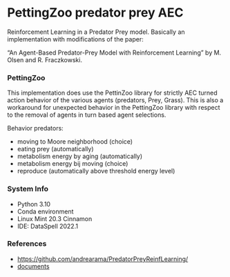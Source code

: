 # PettingZoo predator prey AEC 
Reinforcement Learning in a Predator Prey model.
Basically an implementation with modifications of the paper:

“An Agent-Based Predator-Prey Model with Reinforcement Learning” by  M. Olsen and R. Fraczkowski.

### PettingZoo
This implementation does use the PettinZoo library for strictly AEC turned action behavior of the various agents (predators, Prey, Grass). This is also a workaround for unexpected behavior in the PettingZoo library with respect to the  removal of agents in turn based agent selections. 

Behavior predators: 
- moving to Moore neighborhood (choice)
- eating prey (automatically)
- metabolism energy by aging (automatically)
- metabolism energy bij moving (choice)
- reproduce (automatically above threshold energy level)

### System Info
- Python 3.10
- Conda environment
- Linux Mint 20.3 Cinnamon
- IDE: DataSpell 2022.1

### References

- https://github.com/andrearama/PredatorPreyReinfLearning/
- [documents](docs/)
